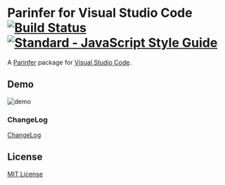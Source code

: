 # Parinfer for Visual Studio Code [![Build Status](https://travis-ci.org/shaunlebron/vscode-parinfer.svg?branch=master)](https://travis-ci.org/shaunlebron/vscode-parinfer) <a href="https://standardjs.com"><img src="https://img.shields.io/badge/code_style-standard-brightgreen.svg" alt="Standard - JavaScript Style Guide"></a>

A [Parinfer] package for [Visual Studio Code].

## Demo

![demo](https://github.com/shaunlebron/vscode-parinfer/raw/master/parinfer.gif)

### ChangeLog

[ChangeLog](https://github.com/shaunlebron/vscode-parinfer/releases)

## License

[MIT License](https://github.com/shaunlebron/vscode-parinfer/blob/master/LICENSE.md)

[Parinfer]:http://shaunlebron.github.io/parinfer/
[Visual Studio Code]:https://code.visualstudio.com
